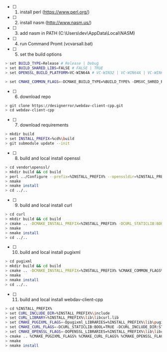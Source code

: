  - [ ] 1. install perl (https://www.perl.org/)
 - [ ] 2. install nasm (http://www.nasm.us/)
 - [ ] 3. add nasm in PATH (C:\Users\dev\AppData\Local\NASM)
 - [ ] 4. run Command Promt (vcvarsall.bat)

 - [ ] 5. set the build options
```bash
> set BUILD_TYPE=Release # Release | Debug
> set BUILD_SHARED_LIBS=FALSE # FALSE | TRUE
> set OPENSSL_BUILD_PLATFORM=VC-WIN64A # VC-WIN32 | VC-WIN64A | VC-WIN64I | VC-CE

> set CMAKE_COMMON_FLAGS=-DCMAKE_BUILD_TYPE=%BUILD_TYPE% -DMSVC_SHRED_RT:BOOL=%BUILD_SHARED_LIBS%
```

 - [ ] 6. download repo
```bash
> git clone https://designerror/webdav-client-cpp.git
> cd webdav-client-cpp
```

 - [ ] 7. download requirements

```bash
> mkdir build
> set INSTALL_PREFIX=%cd%\build
> git submodule update --init
```

 - [ ] 8. build and local install openssl

```bash
> cd vendor\openssl/
> mkdir build && cd build
> perl ../Configure --prefix=%INSTALL_PREFIX% --openssldir=%INSTALL_PREFIX%\ssl %OPENSSL_BUILD_PLATFORM% no-shared no-idea no-unit-test
> nmake
> nmake install
> cd ../..
```

 - [ ] 9. build and local install curl

```bash
> cd curl
> mkdir build && cd build
> cmake .. -DCMAKE_INSTALL_PREFIX=%INSTALL_PREFIX% -DCURL_STATICLIB:BOOL=ON -DBUILD_TESTING:BOOL=OFF -DBUILD_CURL_TESTS:BOOL=OFF -DBUILD_CURL_EXE:BOOL=OFF -DCURL_DISABLE_LDAP:BOOL=ON -DCURL_DISABLE_LDAPS=ON %CMAKE_COMMON_FLAGS%
> nmake
> nmake install
> cd ../..
```

 - [ ] 10. build and local install pugixml

```bash
> cd pugixml
> mkdir build && cd build
> cmake .. -DCMAKE_INSTALL_PREFIX=%INSTALL_PREFIX% %CMAKE_COMMON_FLAGS% 
> nmake
> nmake install
> cd ../..
```

 - [ ] 11. build and local install webdav-client-cpp

```bash
> cd %INSTALL_PREFIX%
> set CURL_INCLUDE_DIR=%INSTALL_PREFIX%\include
> set CURL_LIBRARY=%INSTALL_PREFIX%\lib\libcurl.lib
> set CMAKE_PUGIXML_FLAGS=-Dpugixml_LIBRARIES=%INSTALL_PREFIX%\lib\pugixml.lib -Dpugixml_INCLUDE_DIRS=%INSTALL_PREFIX%\include
> set CMAKE_CURL_FLAGS=-DCURL_STATICLIB:BOOL=TRUE -DCURL_INCLUDE_DIR:STRING=%CURL_INCLUDE_DIR% -DCURL_LIBRARY=%CURL_LIBRARY%
> set CMAKE_OPENSSL_FLAGS=-DOPENSSL_LIBRARIES=%INSTALL_PREFIX%\lib\libcrypto.lib;%INSTALL_PREFIX%\lib\libssl.lib 
> cmake .. %CMAKE_PUGIXML_FLAGS% %CMAKE_CURL_FLAGS% %CMAKE_OPENSSL_FLAGS% %CMAKE_COMMON_FLAGS%
> nmake
> nmake install
```
